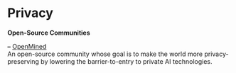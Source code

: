 # Privacy

**Open-Source Communities**

**–** [OpenMined ](https://www.openmined.org/)  
An open-source community whose goal is to make the world more privacy-preserving by lowering the barrier-to-entry to private AI technologies.

